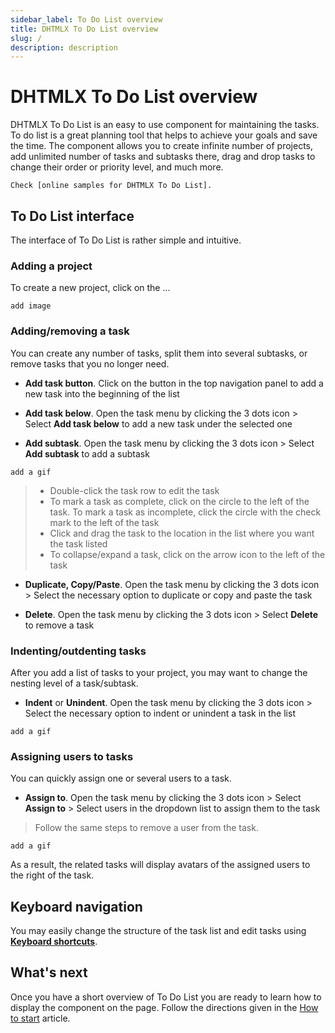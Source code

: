```yaml
---
sidebar_label: To Do List overview
title: DHTMLX To Do List overview
slug: /
description: description
---
```


# DHTMLX To Do List overview

DHTMLX To Do List is an easy to use component for maintaining the tasks. To do list is a great planning tool that helps to achieve your goals and save the time. The component allows you to create infinite number of projects, add unlimited number of tasks and subtasks there, drag and drop tasks to change their order or priority level, and much more.

```todo
Check [online samples for DHTMLX To Do List].
```

## To Do List interface

The interface of To Do List is rather simple and intuitive.

### Adding a project

To create a new project, click on the ...

```todo
add image
```

### Adding/removing a task

You can create any number of tasks, split them into several subtasks, or remove tasks that you no longer need.

- **Add task button**. Click on the button in the top navigation panel to add a new task into the beginning of the list

- **Add task below**. Open the task menu by clicking the 3 dots icon > Select **Add task below** to add a new task under the selected one

- **Add subtask**. Open the task menu by clicking the 3 dots icon > Select **Add subtask** to add a subtask

```todo
add a gif
```

> - Double-click the task row to edit the task
> - To mark a task as complete, click on the circle to the left of the task. To mark a task as incomplete, click the circle with the check mark to the left of the task
> - Click and drag the task to the location in the list where you want the task listed
> - To collapse/expand a task, click on the arrow icon to the left of the task

- **Duplicate, Copy/Paste**. Open the task menu by clicking the 3 dots icon > Select the necessary option to duplicate or copy and paste the task

- **Delete**. Open the task menu by clicking the 3 dots icon > Select **Delete** to remove a task 

### Indenting/outdenting tasks

After you add a list of tasks to your project, you may want to change the nesting level of a task/subtask. 

- **Indent** or **Unindent**. Open the task menu by clicking the 3 dots icon > Select the necessary option to indent or unindent a task in the list

```todo
add a gif
```

### Assigning users to tasks

You can quickly assign one or several users to a task.

- **Assign to**. Open the task menu by clicking the 3 dots icon > Select **Assign to** > Select users in the dropdown list to assign them to the task

> Follow the same steps to remove a user from the task.

```todo
add a gif
```

As a result, the related tasks will display avatars of the assigned users to the right of the task.

## Keyboard navigation

You may easily change the structure of the task list and edit tasks using [**Keyboard shortcuts**](api/events/keypressontodo_event/#keyboard-shortcuts).

## What's next

Once you have a short overview of To Do List you are ready to learn how to display the component on the page. Follow the directions given in the [How to start](how_to_start/) article. 